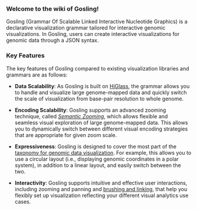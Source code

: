 ### Welcome to the wiki of Gosling!

Gosling (Grammar Of Scalable Linked Interactive Nucleotide Graphics) is a declarative visualization grammar tailored for interactive genomic visualizations. In Gosling, users can create interactive visualizations for genomic data through a JSON syntax.

### Key Features
The key features of Gosling compared to existing visualization libraries and grammars are as follows:

- **Data Scalability**: As Gosling is built on [HiGlass](http://higlass.io/), the grammar allows you to handle and visualize large genome-mapped data and quickly switch the scale of visualization from base-pair resolution to whole genome.

- **Encoding Scalability**: Gosling supports an advanced zooming technique, called [*Semantic Zooming*](https://infovis-wiki.net/wiki/Semantic_Zoom), which allows flexible and seamless visual exploration of large genome-mapped data. This allows you to dynamically switch between different visual encoding strategies that are appropriate for given zoom scale. <!--For example, you can show nucleotide bases of genomic sequence when zoomed in while show overall distribution of the bases using stacked bar chart when zoomed out.-->

- **Expressiveness**: Gosling is designed to cover the most part of the [taxonomy for genomic data visualization](https://onlinelibrary.wiley.com/doi/full/10.1111/cgf.13727). For example, this allows you to use a circular layout (i.e., displaying genomic coordinates in a polar system), in addition to a linear layout, and easily switch between the two.

- **Interactivity**: Gosling supports intuitive and effective user interactions, including zooming and panning and [brushing and linking](https://infovis-wiki.net/wiki/Linking_and_Brushing), that help you flexibly set up visualization reflecting your different visual analytics use cases.
